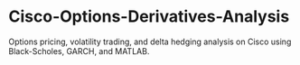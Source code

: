 # Cisco-Options-Derivatives-Analysis
Options pricing, volatility trading, and delta hedging analysis on Cisco using Black-Scholes, GARCH, and MATLAB.
